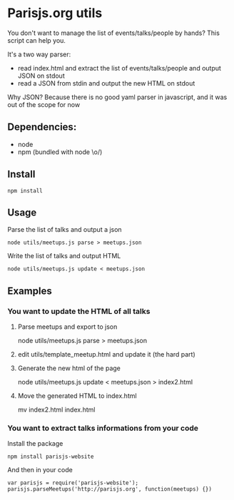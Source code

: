 # Parisjs.org utils

You don't want to manage the list of events/talks/people by hands? This script can help you.

It's a two way parser:

- read index.html and extract the list of events/talks/people and output JSON on stdout
- read a JSON from stdin and output the new HTML on stdout

Why JSON? Because there is no good yaml parser in javascript, and it was out of the scope for now

## Dependencies:

* node
* npm (bundled with node \o/)

## Install

    npm install

## Usage

Parse the list of talks and output a json

    node utils/meetups.js parse > meetups.json

Write the list of talks and output HTML

    node utils/meetups.js update < meetups.json

## Examples

### You want to update the HTML of all talks

1. Parse meetups and export to json

    node utils/meetups.js parse > meetups.json

2. edit utils/template_meetup.html and update it (the hard part)
3. Generate the new html of the page

    node utils/meetups.js update < meetups.json > index2.html

4. Move the generated HTML to index.html

    mv index2.html index.html

### You want to extract talks informations from your code

Install the package

    npm install parisjs-website

And then in your code

    var parisjs = require('parisjs-website');
    parisjs.parseMeetups('http://parisjs.org', function(meetups) {})
